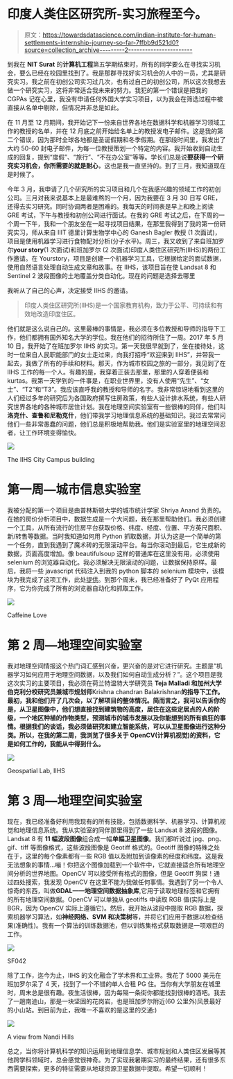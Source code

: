 # 印度人类住区研究所-实习旅程至今。

> 原文：<https://towardsdatascience.com/indian-institute-for-human-settlements-internship-journey-so-far-7ffbb9d521d0?source=collection_archive---------2----------------------->

到我在 **NIT Surat** 的**计算机工程**第五学期结束时，所有的同学要么在寻找实习机会，要么已经在校园里找到了。我是那群寻找好实习机会的人中的一员，尤其是研究实习。我之前在初创公司实习过几次，也有过自己的初创公司，所以这次我想去做一个研究实习，这将非常适合我未来的努力。我犯的第一个错误是把我的 CGPAs 记在心里，我没有申请任何外国大学实习项目，以为我会在筛选过程中被直接从名单中剔除，但情况并非总是如此。

在 11 月至 12 月期间，我开始记下一份来自世界各地在数据科学和机器学习领域工作的教授的名单，并在 12 月底之前开始给名单上的教授发电子邮件。这是我的第二个错误，因为那时全球各地都是圣诞假期和冬季假期。在那段时间里，我发出了大约 50-60 封电子邮件，为每一位教授策划一个特定的内容。我开始收到自动生成的回复，提到“度假”、“旅行”、“不在办公室”等等。学长们总是说**要获得一个研究实习机会，你所需要的就是耐心**，这也是我一直坚持的。到了三月，我知道现在是时候了。

今年 3 月，我申请了几个研究所的实习项目和几个在我感兴趣的领域工作的初创公司。三月对我来说基本上是最难熬的一个月，因为我要在 3 月 30 日写 GRE，还得去实习研究。同时协调两者是困难的。我每天的时间表是早上和晚上阅读 GRE 考试，下午与教授和初创公司进行面试。在我的 GRE 考试之后，在下周的一个周一下午，我和一个朋友坐在一起寻找项目结果，在那里我得到了我的第一份研究实习，师从来自 IIIT 德里计算生物学中心的 Ganesh Bagler 教授 (1 次面试)，项目是使用机器学习进行食物配对分析(分子水平)。周三，我又收到了来自班加罗尔**your story**(1 次面试)和班加罗尔 (2 次面试)印度人类住区研究所(IIHS)的两份工作邀请。在 Yourstory，项目是创建一个机器学习工具，它根据给定的面试数据，使用自然语言处理自动生成文章和故事。在 IIHS，该项目旨在使 Landsat 8 和 Sentinel 2 波段图像的土地覆盖分类自动化。现在的问题是选择去哪里

我听从了自己的心声，决定接受 IIHS 的邀请。

> 印度人类住区研究所(IIHS)是一个国家教育机构，致力于公平、可持续和有效地改造印度住区。

他们就是这么说自己的。这里最棒的事情是，我必须在多位教授和导师的指导下工作，他们都拥有国外知名大学的学位。我在他们的招待所住了一周。2017 年 5 月 10 日，我开始了在班加罗尔 IIHS 的实习。第一天我很早就到了，坐在接待处，这时一位来自人民职能部门的女士走过来，向我打招呼“欢迎来到 IIHS”，并带我一起去，我做了所有的手续和材料。那天，作为城市校园之旅的一部分，我见到了在 IIHS 工作的每一个人。有趣的是，我穿着正装去那里，那里的人穿着便装和 kurtas。我第一天学到的一件事是，在职业世界里，没有人使用“先生”、“女士”、“T2”和“T3”。我应该直呼我的教授和导师的名字。我非常惊讶地看到这里的人们经过多年的研究后为各国政府撰写住房政策，有些人设计排水系统，有些人研究世界各地的各种城市居住计划。我在地理空间实验室有一些很棒的同伴，他们叫**洛克什、查鲁和尼勒克什**，他们带我学习地理信息系统的基础知识。我过去常常问他们一些非常愚蠢的问题，他们总是积极地帮助我。他们是实验室里的地理空间忍者，让工作环境变得愉快。

![](img/3d6917bf00fd9a8c8693e18b1254b70d.png)

The IIHS City Campus building

# 第一周—城市信息实验室

我被分配的第一个项目是由普林斯顿大学的城市统计学家 Shriya Anand 负责的。在她的房价分析项目中，数据生成是一个大问题，我在那里帮助他们。我必须创建一个工具，从所有流行的住房平台获取价格、纬度、经度、位置、平方英尺面积、新/转售等数据。当时我知道如何用 Python 抓取数据，并认为这是一个简单的第一个任务，直到我遇到了魔术砖的无限滚动平台。每当你滚动到最后，它生成新的数据，页面高度增加。像 beautifulsoup 这样的普通库在这里没有用，必须使用 selenium 的浏览器自动化。我必须解决无限滚动的问题，让数据保持原样。最后，我将一些 javascript 代码注入到我的 python 脚本的 selenium 模块中，该模块为我完成了这项工作，此处[提供](https://github.com/jkachhadia/infinite-scraper)。到那个周末，我已经准备好了 PyQt 应用程序，它为你完成了所有的浏览器自动化和抓取工作。

![](img/f2a4f388c9eb2704d93b1d7c22028e76.png)

Caffeine Love

# 第 2 周—地理空间实验室

我对地理空间情报这个热门词汇感到兴奋，更兴奋的是对它进行研究。主题是“机器学习如何应用于地理空间数据，以及我们如何自动生成分析？”。这个项目是我这次实习的主要项目，我必须在荷兰特温特大学研究员 **Teja Malladi 和加州大学伯克利分校研究员兼城市规划师**Krishna chandran Balakrishnan**的指导下工作。最初，我和他们开了几次会，以了解项目的整体情况。简而言之，我可以告诉你的是，从卫星图像中，他们想直接找到建筑物的高度，居住在这些定居点的人的阶级，一个地区种植的作物类型，预测城市的城市发展以及你能想到的所有疯狂的事情。根据我们的谈话，我必须做研究和建立智能系统，可以从卫星图像进行这种分类。所以，在我的第二周，我浏览了很多关于 OpenCV(计算机视觉)的资料，它是如何工作的，我能从中得到什么。**

![](img/6f1056e3df8eb3bdba74a342e3474403.png)

Geospatial Lab, IIHS

# 第 3 周—地理空间实验室

现在，我已经准备好利用我现有的所有技能，包括数据科学、机器学习、计算机视觉和地理信息系统。我从实验室的同伴那里得到了一些 Landsat 8 波段的图像。Landsat 8 有 **11 幅波段图像**组合成一幅**单幅卫星图像**。我们都听说过 jpg、png、gif、tiff 等图像格式，这些波段图像是 Geotiff 格式的。Geotiff 图像的特殊之处在于，这里的每个像素都有一些 RGB 值以及附加到该像素的经度和纬度。这是我无法想象的事情…嘣！你把这个图像加载到一个软件中，它就直接适合所有地理空间分析的世界地图。OpenCV 可以接受所有格式的图像，但是 Geotiff 狗屎！通过四处搜索，我发现 OpenCV 在这里不能为我做任何事情。我遇到了另一个令人惊奇的东西，叫做**GDAL——地理空间数据抽象库**,它用于读取地理标签和它拥有的所有地理空间数据。OpenCV 可以单独从 geotiffs 中读取 RGB 值(实际上是 BGR，因为 OpenCV 实际上遵循它)。然后，我开始从波段中提取 RGB 数据，探索机器学习算法，如**神经网络、SVM 和决策树**等，并将它们应用于数据以检查结果(准确性)。我有一个算法的训练数据池，但以训练集格式获取数据是一项艰巨的工作。

![](img/10992362902b08abeff025af51f7846f.png)

SF042

除了工作，迄今为止，IIHS 的文化融合了学术界和工业界。我花了 5000 美元在班加罗尔呆了 4 天，找到了一个不错的单人合租 PG 住。当你有大学朋友在城里时，周末总是很有趣。夜生活很棒，因为每隔一条街你都能找到很棒的酒吧。我去了一趟南迪山，那是一块坚固的花岗岩，也是班加罗尔附近(60 公里外)风景最好的小山站。到目前为止，我唯一不喜欢的是这里的交通:)

![](img/0c9c9539286b88a57389bd1f475dd244.png)

A view from Nandi Hills

总之，当你将计算机科学的知识运用到地理信息学、城市规划和人类住区发展等其他跨学科领域时，总会感觉很神奇。为了实现我暑期实习的最终结果，还有很多东西需要探索，更多的特征需要从地球资源卫星数据中提取。希望一切顺利！